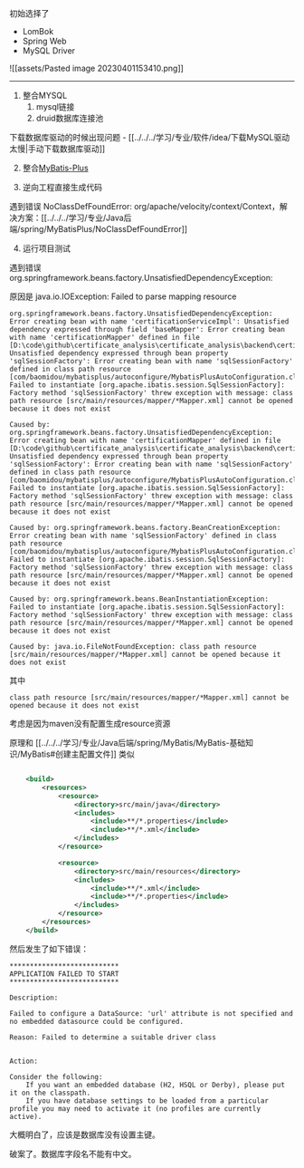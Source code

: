 初始选择了
- LomBok
- Spring Web
- MySQL Driver

![[assets/Pasted image 20230401153410.png]]

---

1. 整合MYSQL
	1. mysql链接
	2. druid数据库连接池

下载数据库驱动的时候出现问题 - [[../../../学习/专业/软件/idea/下载MySQL驱动太慢|手动下载数据库驱动]] 

2. 整合[MyBatis-Plus](https://baomidou.com/)


3. 逆向工程直接生成代码

遇到错误 NoClassDefFoundError: org/apache/velocity/context/Context，解决方案：[[../../../学习/专业/Java后端/spring/MyBatisPlus/NoClassDefFoundError]]


4. 运行项目测试

遇到错误 org.springframework.beans.factory.UnsatisfiedDependencyException:

原因是 java.io.IOException: Failed to parse mapping resource

```
org.springframework.beans.factory.UnsatisfiedDependencyException: Error creating bean with name 'certificationServiceImpl': Unsatisfied dependency expressed through field 'baseMapper': Error creating bean with name 'certificationMapper' defined in file [D:\code\github\certificate_analysis\certificate_analysis\backend\certificate\target\classes\top\coderyjc\certificate\mapper\CertificationMapper.class]: Unsatisfied dependency expressed through bean property 'sqlSessionFactory': Error creating bean with name 'sqlSessionFactory' defined in class path resource [com/baomidou/mybatisplus/autoconfigure/MybatisPlusAutoConfiguration.class]: Failed to instantiate [org.apache.ibatis.session.SqlSessionFactory]: Factory method 'sqlSessionFactory' threw exception with message: class path resource [src/main/resources/mapper/*Mapper.xml] cannot be opened because it does not exist

Caused by: org.springframework.beans.factory.UnsatisfiedDependencyException: Error creating bean with name 'certificationMapper' defined in file [D:\code\github\certificate_analysis\certificate_analysis\backend\certificate\target\classes\top\coderyjc\certificate\mapper\CertificationMapper.class]: Unsatisfied dependency expressed through bean property 'sqlSessionFactory': Error creating bean with name 'sqlSessionFactory' defined in class path resource [com/baomidou/mybatisplus/autoconfigure/MybatisPlusAutoConfiguration.class]: Failed to instantiate [org.apache.ibatis.session.SqlSessionFactory]: Factory method 'sqlSessionFactory' threw exception with message: class path resource [src/main/resources/mapper/*Mapper.xml] cannot be opened because it does not exist

Caused by: org.springframework.beans.factory.BeanCreationException: Error creating bean with name 'sqlSessionFactory' defined in class path resource [com/baomidou/mybatisplus/autoconfigure/MybatisPlusAutoConfiguration.class]: Failed to instantiate [org.apache.ibatis.session.SqlSessionFactory]: Factory method 'sqlSessionFactory' threw exception with message: class path resource [src/main/resources/mapper/*Mapper.xml] cannot be opened because it does not exist

Caused by: org.springframework.beans.BeanInstantiationException: Failed to instantiate [org.apache.ibatis.session.SqlSessionFactory]: Factory method 'sqlSessionFactory' threw exception with message: class path resource [src/main/resources/mapper/*Mapper.xml] cannot be opened because it does not exist

Caused by: java.io.FileNotFoundException: class path resource [src/main/resources/mapper/*Mapper.xml] cannot be opened because it does not exist
```

其中  

```
class path resource [src/main/resources/mapper/*Mapper.xml] cannot be opened because it does not exist
```

考虑是因为maven没有配置生成resource资源

原理和 [[../../../学习/专业/Java后端/spring/MyBatis/MyBatis-基础知识/MyBatis#创建主配置文件]] 类似

```xml

	<build>
		<resources>
			<resource>
				<directory>src/main/java</directory>
				<includes>
					<include>**/*.properties</include>
					<include>**/*.xml</include>
				</includes>
			</resource>

			<resource>
				<directory>src/main/resources</directory>
				<includes>
					<include>**/*.xml</include>
					<include>**/*.properties</include>
				</includes>
			</resource>
		</resources>
	</build>

```


然后发生了如下错误：

```
***************************
APPLICATION FAILED TO START
***************************

Description:

Failed to configure a DataSource: 'url' attribute is not specified and no embedded datasource could be configured.

Reason: Failed to determine a suitable driver class


Action:

Consider the following:
	If you want an embedded database (H2, HSQL or Derby), please put it on the classpath.
	If you have database settings to be loaded from a particular profile you may need to activate it (no profiles are currently active).

```


大概明白了，应该是数据库没有设置主键。


破案了。数据库字段名不能有中文。

